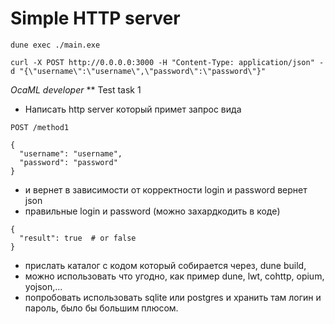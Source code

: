 # Simple HTTP server

```
dune exec ./main.exe

curl -X POST http://0.0.0.0:3000 -H "Content-Type: application/json" -d "{\"username\":\"username\",\"password\":\"password\"}"

```


*OcaML developer*
** Test task 1
- Написать http server который примет запрос вида
```
POST /method1

{
  "username": "username",
  "password": "password"
}
```

- и вернет в зависимости от корректности login и password вернет json
- правильные login и password (можно захардкодить в коде)
```
{
  "result": true  # or false
}
```

- прислать каталог с кодом который собирается через, dune build,
- можно использовать что угодно, как пример dune, lwt, cohttp, opium, yojson,...
- попробовать использовать sqlite или postgres и хранить там логин и пароль, было бы большим плюсом.
